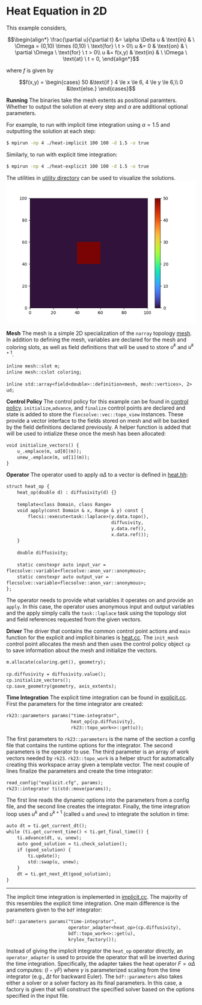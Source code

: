 # Heat Equation in 2D

This example considers,
```math
\begin{align*}
\frac{\partial u}{\partial t} &= \alpha \Delta u  & \text{in} & \ \Omega = (0,10) \times (0,10) \ \text{for} \ t > 0\\
u &= 0                                            & \text{on} & \ \partial \Omega \ \text{for} \ t > 0\\
u &= f(x,y)                                       & \text{in} & \ \Omega \ \text{at} \ t = 0,
\end{align*}
```
where $`f`$ is given by
```math
f(x,y) =
\begin{cases}
50 &\text{if } 4 \le x \le 6, 4 \le y \le 6,\\
0 &\text{else.}
\end{cases}
```

**Running** The binaries take the mesh extents as positional
paramters. Whether to output the solution at every step and $`\alpha`$
are additional optional parameters.

For example, to run with implicit time integration using $`\alpha = 1.5`$ and outputting the solution at each step:
```bash
$ mpirun -np 4 ./heat-implicit 100 100 -d 1.5 -o true
```
Similarly, to run with explicit time integration:
```bash
$ mpirun -np 4 ./heat-explicit 100 100 -d 1.5 -o true
```

The utilities in [utility directory](./util) can be used to visualize the solutions.
![solution](./figs/solution.gif "Solution")

**Mesh** The mesh is a simple 2D specialization of the `narray`
topology [mesh](./mesh.hh).  In addition to defining the mesh,
variables are declared for the mesh and coloring slots, as well as
field definitions that will be used to store $`u^k`$ and $`u^{k+1}`$.

    inline mesh::slot m;
    inline mesh::cslot coloring;

    inline std::array<field<double>::definition<mesh, mesh::vertices>, 2> ud;

**Control Policy** The control policy for this example can be found in
[control policy](./control.hh). `initialize`,`advance`, and `finalize`
control points are declared and state is added to store the
`flecsolve::vec::topo_view` instances.  These provide a vector interface to
the fields stored on mesh and will be backed by the field definitions
declared previously.  A helper function is added that will be used to
intialize these once the mesh has been allocated:

    void initialize_vectors() {
	    u_.emplace(m, ud[0](m));
	    unew_.emplace(m, ud[1](m));
    }

**Operator** The operator used to apply $`\alpha \Delta`$ to a vector is defined in [heat.hh](./heat.hh):

    struct heat_op {
        heat_op(double d) : diffusivity(d) {}

        template<class Domain, class Range>
        void apply(const Domain & x, Range & y) const {
            flecsi::execute<task::laplace>(y.data.topo(),
                                           diffusivity,
                                           y.data.ref(),
                                           x.data.ref());
        }

        double diffusivity;

        static constexpr auto input_var = flecsolve::variable<flecsolve::anon_var::anonymous>;
        static constexpr auto output_var = flecsolve::variable<flecsolve::anon_var::anonymous>;
    };

The operator needs to provide what variables it operates on and
provide an `apply`.  In this case, the operator uses anonymous input
and output variables and the apply simply calls the `task::laplace`
task using the topology slot and field references requested from the
given vectors.

**Driver** The driver that contains the common control point actions
and `main` function for the explicit and implicit binaries is
[heat.cc](./heat.cc).  The `init_mesh` control point allocates the
mesh and then uses the control policy object `cp` to save information
about the mesh and initialize the vectors.

    m.allocate(coloring.get(), geometry);

    cp.diffusivity = diffusivity.value();
    cp.initialize_vectors();
    cp.save_geometry(geometry, axis_extents);

**Time Integration** The explicit time integration can be found in
[explicit.cc](./explicit.cc).  First the parameters for the time
integrator are created:

    rk23::parameters params("time-integrator",
                            heat_op{cp.diffusivity},
                            rk23::topo_work<>::get(u));

The first parameters to `rk23::parameters` is the name of the section
a config file that contains the runtime options for the integrator.
The second parameters is the operator to use.  The third parameter is
an array of work vectors needed by `rk23`.  `rk23::topo_work` is a
helper struct for automatically creating this workspace array given a
template vector.  The next couple of lines finalize the parameters and
create the time integrator:

    read_config("explicit.cfg", params);
    rk23::integrator ti(std::move(params));

The first line reads the dynamic options into the parameters from a
config file, and the second line creates the integrator.  Finally, the
time integration loop uses $`u^k`$ and $`u^{k+1}`$ (called `u` and
`unew`) to integrate the solution in time:

    auto dt = ti.get_current_dt();
    while (ti.get_current_time() < ti.get_final_time()) {
        ti.advance(dt, u, unew);
        auto good_solution = ti.check_solution();
        if (good_solution) {
            ti.update();
            std::swap(u, unew);
        }
        dt = ti.get_next_dt(good_solution);
    }


---
The implicit time integration is implemented in
[implicit.cc](./implicit.cc).  The majority of this resembles the
explicit time integration.  One main difference is the parameters
given to the `bdf` integrator:

    bdf::parameters params("time-integrator",
                           operator_adapter<heat_op>(cp.diffusivity),
                           bdf::topo_work<>::get(u),
                           krylov_factory());

Instead of giving the implicit integrator the `heat_op` operator
directly, an `operator_adapter` is used to provide the operator that
will be inverted during the time integration.  Specifically, the
adapter takes the heat operator $`F = \alpha \Delta`$ and computes:
$`(I - \gamma F)`$ where $`\gamma`$ is parameterized
scaling from the time integrator (e.g., $`\Delta t`$ for backward
Euler).  The `bdf::parameters` also takes either a solver or a solver
factory as its final parameters.  In this case, a factory is given
that will construct the specified solver based on the options
specified in the input file.
